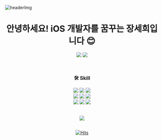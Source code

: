 ![headerImg](https://github.com/julia8024/julia8024/assets/79641953/701d0349-c82e-4363-8512-b09d0325ba94)

<div align="center">


# 안녕하세요! iOS 개발자를 꿈꾸는 장세희입니다 :blush:

<a href="https://www.instagram.com/julia._.activity/" target="_blank"><img src="https://img.shields.io/badge/Instagram-E4405F?style=for-the-badge&logo=Instagram&logoColor=ffffff"/></a>
<a href="https://julia8024.notion.site/bf8cbbba07fd4b0aa60fa915702af25b?pvs=4" target="_blank"><img src="https://img.shields.io/badge/Portfolio-000000?style=for-the-badge&logo=Notion&logoColor=ffffff"/></a>


<br>

### 🛠 Skill

<img src="https://img.shields.io/badge/Swift-F05138?style=for-the-badge&logo=Swift&logoColor=ffffff"/>
<img src="https://img.shields.io/badge/Python-3776AB?style=for-the-badge&logo=Python&logoColor=ffffff"/>
<img src="https://img.shields.io/badge/JavaScript-F7DF1E?style=for-the-badge&logo=JavaScript&logoColor=ffffff"/>
<br>
<img src="https://img.shields.io/badge/HTML5-E34F26?style=for-the-badge&logo=HTML5&logoColor=ffffff"/>
<img src="https://img.shields.io/badge/CSS3-1572B6?style=for-the-badge&logo=CSS3&logoColor=ffffff"/>
<img src="https://img.shields.io/badge/Adobe XD-FF61F6?style=for-the-badge&logo=Adobe XD&logoColor=ffffff"/>
<br>
<img src="https://img.shields.io/badge/Adobe Illustrator-FF9A00?style=for-the-badge&logo=Adobe Illustrator&logoColor=ffffff"/>
<img src="https://img.shields.io/badge/Figma-F24E1E?style=for-the-badge&logo=Figma&logoColor=ffffff"/>
<img src="https://img.shields.io/badge/Blender-F5792A?style=for-the-badge&logo=Blender&logoColor=ffffff"/>


<br>
<br>
<br>
<img src="http://mazandi.herokuapp.com/api?handle=julia8024&theme=warm"/>
<br>
<br>


[![Hits](https://hits.seeyoufarm.com/api/count/incr/badge.svg?url=https%3A%2F%2Fgithub.com%2Fjulia8024%2Fhit-counter&count_bg=%23FF5C70&title_bg=%23000000&icon=pinboard.svg&icon_color=%23FFFFFF&title=HITS&edge_flat=true)](https://hits.seeyoufarm.com)

</div>
